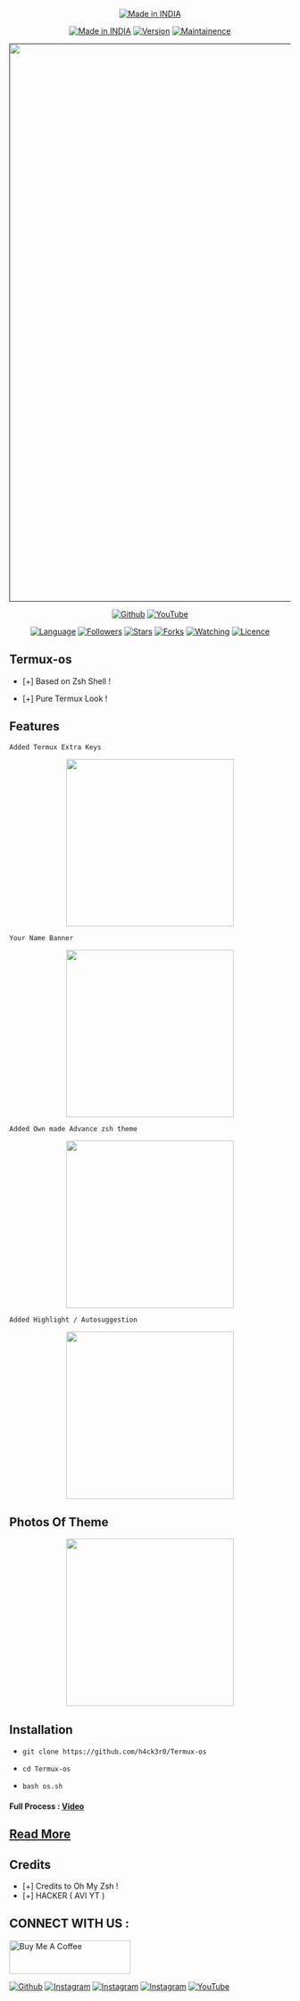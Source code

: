 <p align="center">
<a href="https://h4ck3r0.github.io/"><img title="Made in INDIA" src="https://img.shields.io/badge/MADE%20IN-INDIA-SCRIPT?colorA=%23ff8100&colorB=%23017e40&colorC=%23ff0000&style=for-the-badge"></a>
</p>
<p align="center">
<a href="https://h4ck3r0.github.io/"><img title="Made in INDIA" src="https://img.shields.io/badge/Tool-TermuxOs-green.svg?style=flat-square"></a>
<a href="https://h4ck3r0.github.io/"><img title="Version" src="https://img.shields.io/badge/Version-1.0-green.svg?style=flat-square"></a>
<a href="https://h4ck3r0.github.io/"><img title="Maintainence" src="https://img.shields.io/badge/Maintained%3F-yes-green.svg?style=flat-square"></a>
</p>
<p align="center">
 <a href=""><img src="https://user-images.githubusercontent.com/46929618/150730092-337cd5de-f376-454a-9418-c884bdb5f5e0.png" width="1000" hight="200"></a>
</p>
<p align="center">
<a href="https://github.com/h4ck3r0"><img title="Github" src="https://img.shields.io/badge/H4CK3R-RAJ-brightgreen?style=for-the-badge&logo=github"></a>
<a href="https://youtu.be/VDeLnDxVziw"><img title="YouTube" src="https://img.shields.io/badge/YouTube-H4CK3R-red?style=for-the-badge&logo=Youtube"></a>
</p>
<p align="center">
<a href="https://github.com/h4ck3r0"><img title="Language" src="https://img.shields.io/badge/Made%20with-Bash-1f425f.svg?v=103&style=flat-square"></a>
<a href="https://github.com/h4ck3r0"><img title="Followers" src="https://img.shields.io/github/followers/h4ck3r0?color=blue&style=flat-square"></a>
<a href="https://github.com/h4ck3r0"><img title="Stars" src="https://img.shields.io/github/stars/h4ck3r0/Termux-os?color=red&style=flat-square"></a>
<a href="https://github.com/h4ck3r0"><img title="Forks" src="https://img.shields.io/github/forks/h4ck3r0/Termux-os?color=red&style=flat-square"></a>
<a href="https://github.com/h4ck3r0"><img title="Watching" src="https://img.shields.io/github/watchers/h4ck3r0/Termux-os?label=Watchers&color=blue&style=flat-square"></a>
<a href="https://github.com/h4ck3r0"><img title="Licence" src="https://img.shields.io/badge/License-GNU-blue.svg?style=flat-square"></a>
</p>

## Termux-os

* [+] Based on Zsh Shell !

* [+] Pure Termux Look !


## Features

`Added Termux Extra Keys`

<p align="center">
  <img src="https://user-images.githubusercontent.com/46929618/150729794-17dd4f17-19d0-4028-99b8-c7a88994d145.jpg" width="300" hight="220">
</p>

`Your Name Banner`

<p align="center">
  <img src="https://user-images.githubusercontent.com/46929618/150729923-9f0415aa-d0fd-46c7-86cb-1ef65affffcb.jpg" width="300" hight="220">
</p>

`Added Own made Advance zsh theme`
<p align="center">
  <img src="https://user-images.githubusercontent.com/46929618/150729435-7eea5d74-8474-427a-9ada-a8d50da91136.jpg" width="300" hight="220">
</p>

`Added Highlight / Autosuggestion`

<p align="center">
  <img src="https://user-images.githubusercontent.com/46929618/150729854-a09be75c-5e3a-4a21-85b4-71191ee42bd2.jpg" width="300" hight="220">
</p>

## Photos Of Theme




<p align="center">
  <img src="https://user-images.githubusercontent.com/46929618/150729988-7c0c2a39-fe78-4dc6-8174-1a220e0ee1e5.jpg" width="300" hight="220">
</p>

## Installation



* `git clone https://github.com/h4ck3r0/Termux-os`

* `cd Termux-os`

* `bash os.sh`

#### Full Process : [Video](https://youtu.be/VSG2glraCws) 

## [Read More](https://www.google.com/search?q=how+to+install+termux+theme+site%3Ah4ck3r%2Eme) 

## Credits

* [+] Credits to Oh My Zsh !
* [+] HACKER ( AVI YT )

## CONNECT WITH US :
<a href="https://www.buymeacoffee.com/h4ck3r" target="_blank"><img src="https://cdn.buymeacoffee.com/buttons/v2/default-yellow.png" alt="Buy Me A Coffee" style="height: 60px !important;width: 217px !important;" ></a>

<a href="https://github.com/h4ck3r0"><img title="Github" src="https://img.shields.io/badge/H4Ck3R-Raj-brightgreen?style=for-the-badge&logo=github"></a>
[![Instagram](https://img.shields.io/badge/INSTAGRAM-FOLLOW-red?style=for-the-badge&logo=instagram)](https://rebrand.ly/loginx202266fb40)
[![Instagram](https://img.shields.io/badge/WEBSITE-VISIT-yellow?style=for-the-badge&logo=blogger)](https://rebrand.ly/h4ck3r-5064aa)
[![Instagram](https://img.shields.io/badge/TELEGRAM-CHANNEL-red?style=for-the-badge&logo=telegram)](https://rebrand.ly/termuxcoding3d8527)
<a href="https://rebrand.ly/7elzgww"><img title="YouTube" src="https://img.shields.io/badge/YouTube-H4Ck3R-red?style=for-the-badge&logo=Youtube"></a>
